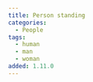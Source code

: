 ```yaml
---
title: Person standing
categories:
  - People
tags:
  - human
  - man
  - woman
added: 1.11.0
---
```

